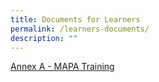 ```yaml
---
title: Documents for Learners
permalink: /learners-documents/
description: ""
---
```

[Annex A - MAPA Training](/files/Files%20for%20Learners/Annex_A_MAPA_Training.pdf)